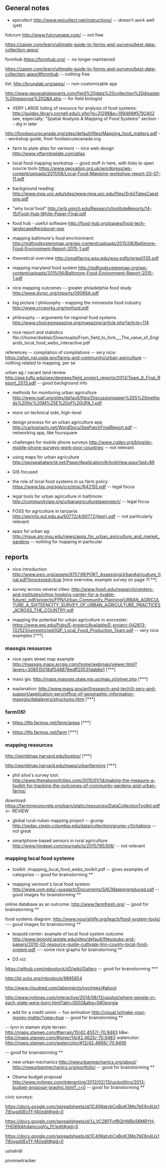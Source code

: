 ## General notes

- epicollect 
http://www.epicollect.net/instructions/
-- doesn't work well (yet)

fulcrum 
http://www.fulcrumapp.com/
-- not free

https://zapier.com/learn/ultimate-guide-to-forms-and-surveys/best-data-collection-apps/

formhub 
https://formhub.org/
-- no longer maintained

https://zapier.com/learn/ultimate-guide-to-forms-and-surveys/best-data-collection-apps/#formhub
-- nothing free

list:
http://brunalab.org/apps/
-- non-customizable app

http://www.geospatialexperts.com/field%20data%20collection%20disaster%20response%20Q&A.php
-- for field biologist

- VERY LARGE listing of resource for analysis of food systems:
http://guides.library.cornell.edu/c.php?g=31298&p=199466#5792402
see, especially: "Spatial Analysis & Mapping of Food Systems" section
-- dig in later


http://foodsecurecanada.org/sites/default/files/Mapping_food_matters.pdf
-- workshop guide, from foodsecurecanada.org

- farm to plate atlas for vermont -- nice web design
http://www.vtfarmtoplate.com/atlas

- local food mapping workshop -- good stuff in here, with links to open source tools
https://www.geovation.org.uk/wordpress/wp-content/uploads/2011/08/Local-Food-Mapping-workshop-report-20-07-11.pdf

- background reading:
http://www.mpa.unc.edu/sites/www.mpa.unc.edu/files/SybilTatesCapstone.pdf

- "why local food" 
http://erb.umich.edu/Research/InstituteReports/14-15/Food-Hub-White-Paper-Final.pdf

- food hub - useful software 
http://food-hub.org/pages/food-tech-landscape#producer-ops

- mapping baltimore's food envrironment:
http://mdfoodsystemmap.org/wp-content/uploads/2015/06/Baltimore-Food-Environment-Report-2015-1.pdf

- theoretical overview
http://smallfarms.wsu.edu/wsu-pdfs/wrep0135.pdf

- mapping maryland food system
http://mdfoodsystemmap.org/wp-content/uploads/2015/06/Baltimore-Food-Environment-Report-2015-1.pdf

- nice mapping outcomes -- greater philadelphia food study
http://www.dvrpc.org/reports/09066A.pdf

- big picture / philosophy - mapping the minnesota food industry
http://www.crcworks.org/mnfood.pdf

- philosophy -- arguments for regional food systems
http://www.choicesmagazine.org/magazine/article.php?article=114

- nice report and statistics
file:///home/dwblair/Downloads/From_field_to_fork___The_value_of_Englands_local_food_webs_interactive.pdf

references -- compilation of compilations -- very nice:
https://afsic.nal.usda.gov/farms-and-community/urban-agriculture
-- nothing related to mapping, per se

urban ag / vacant land review
http://ase.tufts.edu/uep/degrees/field_project_reports/2013/Team_8_Final_Report_2013.pdf
-- good background info

- methods for monitoring urban agriculture
http://www.ruaf.org/sites/default/files/Discussionpaper%205%20methods%20for%20M%25E%20of%20UPA_1.pdf
- more on technical side, high-level

- design process for an urban agriculture app
http://carlosmarin.net/WordDocs/SeaPatchFinalReport.pdf
-- networking app, like foursquare

- challenges for mobile phone surveys
http://www.cgdev.org/blog/do-mobile-phone-surveys-work-poor-countries
-- not relevant

- using maps for urban agriculture
http://geospatialworld.net/Paper/Application/ArticleView.aspx?aid=89
- GIS focused

- the role of local food systems in us farm policy
https://www.fas.org/sgp/crs/misc/R42155.pdf
-- legal focus

- legal tools for urban agriculture in baltimore:
http://communitylaw.org/urbanagriculturelawproject/
-- legal focus

- FOSS for agriculture in tanzania
http://eprints.qut.edu.au/60772/4/60772(item).pdf
-- not particularly relevant

- apps for urban ag:
http://msue.anr.msu.edu/news/apps_for_urban_agriculture_and_market_gardens
-- nothing for mapping in particular


## reports

- nice introduction 
http://www.psrc.org/assets/9757/REPORT_AssessingUrbanAgriculture_final.pdf?processed=true
[nice overview, example survey on page 11 **]

- survey across several cities:
http://www.jhsph.edu/research/centers-and-institutes/johns-hopkins-center-for-a-livable-future/_pdf/projects/FPN/Urban_Community_Planning/URBAN_AGRICULTURE_A_SIXTEENCITY_SURVEY_OF_URBAN_AGRICULTURE_PRACTICES_ACROSS_THE_COUNTRY.pdf

- mapping the potential for urban agriculture in worcester:
https://www.wpi.edu/Pubs/E-project/Available/E-project-042813-132523/unrestricted/IQP_Local_Food_Production_Team.pdf
-- very nice examples [***]

### massgis resources

- nice open street map example 
http://massgis.maps.arcgis.com/home/webmap/viewer.html?layers=308515018df548878edff25531dab6e1 [***]

- mass gis: http://maps.massgis.state.ma.us/map_ol/oliver.php [***]

- explanation: http://www.mass.gov/anf/research-and-tech/it-serv-and-support/application-serv/office-of-geographic-information-massgis/datalayers/structures.html [***]


### farmOS!

- https://tfp.farmos.net/farm/areas [***]

- https://tfp.farmos.net/farm [***]



### mapping resources

http://worldmap.harvard.edu/boston/ [***]

http://worldmap.harvard.edu/maps/urbanfarming [***]


- phil silva's survey tool:
http://www.thenatureofcities.com/2015/01/14/making-the-measure-a-toolkit-for-tracking-the-outcomes-of-community-gardens-and-urban-farms/

download: https://farmingconcrete.org/barn/static/resources/DataCollectionToolkit.pdf <-- REVIEW

- global rural-ruban mapping project -- grump
http://sedac.ciesin.columbia.edu/data/collection/grump-v1/citations
-- not great

- smartphone-based sensors in rural agriculture
http://www.hindawi.com/journals/js/2015/195308/
-- not relevant

### mapping local food systems

- toolkit:
/mapping_local_food_webs_toolkit.pdf
-- gives examples of categories
-- good for brainstorming **

- mapping vermont's local food system:
http://www.uvm.edu/~susagctr/Documents/SACMappingreduced.pdf
-- good images for brainstorming **

online database as an outcome:
http://www.farmfresh.org/
-- good for brainstorming **

food systems diagram:
http://www.nourishlife.org/teach/food-system-tools/
--- good images for brainstorming **

- leopold center: example of local food system outcome
http://www.leopold.iastate.edu/sites/default/files/pubs-and-papers/2010-02-resource-guide-cultivate-linn-county-local-food-system.pdf
--- some nice graphs for brainstorming **

- D3 viz:

https://github.com/mbostock/d3/wiki/Gallery
-- good for brainstorming ***

http://bl.ocks.org/mbostock/9885854

http://www.cloudred.com/labprojects/nyctrees/#about

http://www.nytimes.com/interactive/2014/08/13/upshot/where-people-in-each-state-were-born.html?abt=0002&abg=0#Georgia

- add for a credit union -- fun animation
http://visual.ly/make-your-money-matter?view=true
-- good for brainstorming **

-- lynn in stamen style
terrain:
http://maps.stamen.com/#terrain/15/42.4557/-70.9483
b&w:
http://maps.stamen.com/#toner/14/42.4625/-70.9483
watercolor:
http://maps.stamen.com/watercolor/#12/42.4668/-70.9495

-- good for brainstorming **

- new urban mechanics
http://newurbanmechanics.org/about/
http://newurbanmechanics.org/portfolio/
-- good for brainstorming **

- Obama budget proposal
http://www.nytimes.com/interactive/2012/02/13/us/politics/2013-budget-proposal-graphic.html?_r=0
-- good for brainstorming **

civic surveys:

https://docs.google.com/spreadsheets/d/1C4jNIatvbCxBixK3Mo7bE9n4Ux17tEjugd0EoTf-f4I/edit#gid=0

https://docs.google.com/spreadsheets/d/1J_VC2BFFofBQHWBs58MRYH-YHD89iAhdajncogVu_1Y/edit#gid=0

https://docs.google.com/spreadsheets/d/1C4jNIatvbCxBixK3Mo7bE9n4Ux17tEjugd0EoTf-f4I/edit#gid=0

ushahidi

promisetracker







